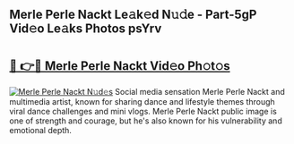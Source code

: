 ## Merle Perle Nackt Le𝚊k𝚎d N𝚞𝚍e - Part-5gP Vid𝚎o Le𝚊ks Photos psYrv

# <h2><a href="http://fb5tf0d.evod.top/?m=Merle+Perle+Nackt">🔗 👉🔴 Merle Perle Nackt Vid𝚎o Ph𝚘t𝚘s</a></h2>

[![Merle Perle Nackt N𝚞d𝚎s](https://i.imgur.com/8V9OHl7.gif)](http://fb5tf0d.evod.top/?m=Merle+Perle+Nackt)
Social media sensation Merle Perle Nackt and multimedia artist, known for sharing dance and lifestyle themes through viral dance challenges and mini vlogs. Merle Perle Nackt public image is one of strength and courage, but he's also known for his vulnerability and emotional depth. 
